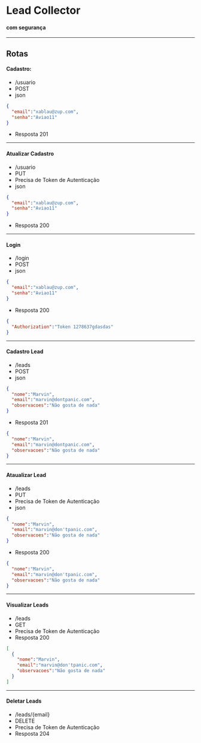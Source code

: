 # Lead Collector
#### com segurança

----------------

## Rotas

#### Cadastro:
- /usuario
- POST
- json
````json
{
  "email":"xablau@zup.com",
  "senha":"Aviao11"
}
````
- Resposta 201
-------
#### Atualizar Cadastro
- /usuario
- PUT
- Precisa de Token de Autenticação
- json
````json
{
  "email":"xablau@zup.com",
  "senha":"Aviao11"
}
````
- Resposta 200
----------

#### Login
- /login
- POST
- json
````json
{
  "email":"xablau@zup.com",
  "senha":"Aviao11"
}
````
- Resposta 200
````json
{
  "Authorization":"Token 1278637gdasdas"
}
````

------

#### Cadastro Lead
- /leads
- POST
- json
````json
{
  "nome":"Marvin",
  "email":"marvin@dontpanic.com",
  "observacoes":"Não gosta de nada"
}
````
- Resposta 201
````json
{
  "nome":"Marvin",
  "email":"marvin@dontpanic.com",
  "observacoes":"Não gosta de nada"
}
````
--------

#### Ataualizar Lead
- /leads
- PUT
- Precisa de Token de Autenticação
- json
````json
{
  "nome":"Marvin",
  "email":"marvin@don'tpanic.com",
  "observacoes":"Não gosta de nada"
}
````
- Resposta 200
````json
{
  "nome":"Marvin",
  "email":"marvin@don'tpanic.com",
  "observacoes":"Não gosta de nada"
}
````

-------
#### Visualizar Leads
- /leads
- GET
- Precisa de Token de Autenticação
- Resposta 200
````json
[
  {
    "nome":"Marvin",
    "email":"marvin@don'tpanic.com",
    "observacoes":"Não gosta de nada"
  }
]
````

-------
#### Deletar Leads
- /leads/{email}
- DELETE
- Precisa de Token de Autenticação
- Resposta 204
